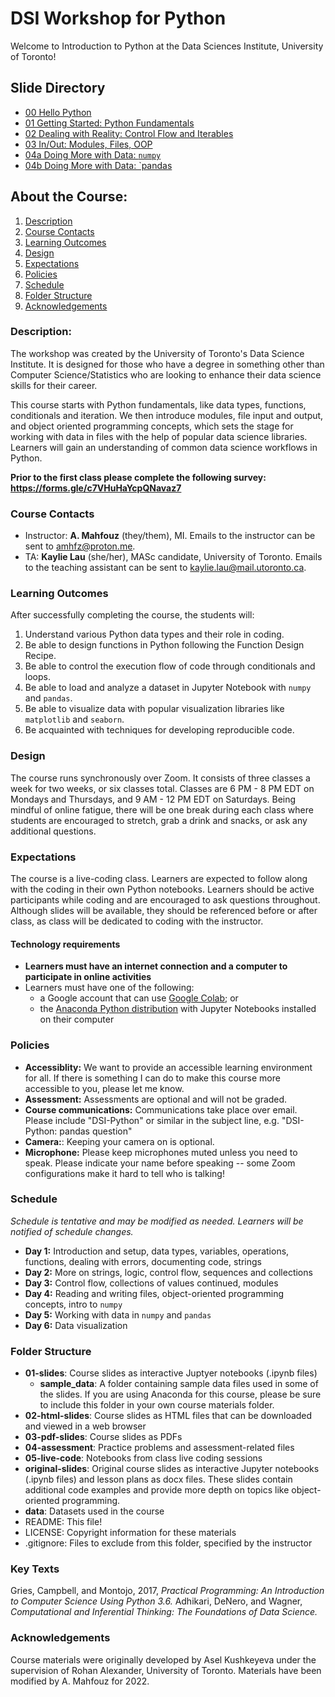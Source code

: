 # DSI Workshop for Python

Welcome to Introduction to Python at the Data Sciences Institute, University of Toronto!

## Slide Directory
* [00 Hello Python](slides/00_hello_python.slides#/)
* [01 Getting Started: Python Fundamentals](slides/01_getting_started_fundamentals.slides#/)
* [02 Dealing with Reality: Control Flow and Iterables](02_reality_control_flow_iterables.slides#/)
* [03 In/Out: Modules, Files, OOP](03_in_out_modules_files_oop.slides#/)
* [04a Doing More with Data: `numpy`](04a_data_numpy.slides#/)
* [04b Doing More with Data: `pandas](04b_data_pandas.slides#/)

## About the Course:
1. [Description](#description)
2. [Course Contacts](#course-contacts)
3. [Learning Outcomes](#learning-outcomes)
4. [Design](#design)
5. [Expectations](#expectations)
6. [Policies](#policies)
7. [Schedule](#schedule)
8. [Folder Structure](#folder-structure)
9. [Acknowledgements](#acknowledgements)

### Description:
The workshop was created by the University of Toronto's Data Science Institute. It is designed for those who have a degree in something other than Computer Science/Statistics who are looking to enhance their data science skills for their career.

This course starts with Python fundamentals, like data types, functions, conditionals and iteration. We then introduce modules, file input and output, and object oriented programming concepts, which sets the stage for working with data in files with the help of popular data science libraries. Learners will gain an understanding of common data science workflows in Python. 

**Prior to the first class please complete the following survey:
https://forms.gle/c7VHuHaYcpQNavaz7**

### Course Contacts
* Instructor: **A. Mahfouz** (they/them), MI. Emails to the instructor can be sent to amhfz@proton.me.
* TA: **Kaylie Lau** (she/her), MASc candidate, University of Toronto. Emails to the teaching assistant can be sent to kaylie.lau@mail.utoronto.ca.


### Learning Outcomes
After successfully completing the course, the students will:
1. Understand various Python data types and their role in coding.
2. Be able to design functions in Python following the Function Design Recipe.
3. Be able to control the execution flow of code through conditionals and loops.
4. Be able to load and analyze a dataset in Jupyter Notebook with `numpy` and `pandas`.
5. Be able to visualize data with popular visualization libraries like `matplotlib` and `seaborn`.
6. Be acquainted with techniques for developing reproducible code.

### Design
The course runs synchronously over Zoom. It consists of three classes a week for two weeks, or six classes total. Classes are 6 PM - 8 PM EDT on Mondays and Thursdays, and 9 AM - 12 PM EDT on Saturdays. Being mindful of online fatigue, there will be one break during each class where students are encouraged to stretch, grab a drink and snacks, or ask any additional questions.

### Expectations
The course is a live-coding class. Learners are expected to follow along with the coding in their own Python notebooks. Learners should be active participants while coding and are encouraged to ask questions throughout. Although slides will be available, they should be referenced before or after class, as class will be dedicated to coding with the instructor.

#### Technology requirements
* **Learners must have an internet connection and a computer to participate in online activities**
* Learners must have one of the following:
  * a Google account that can use [Google Colab](https://colab.research.google.com/); or
  * the [Anaconda Python distribution](https://www.anaconda.com/products/distribution) with Jupyter Notebooks installed on their computer

### Policies
* **Accessiblity:** We want to provide an accessible learning environment for all. If there is something I can do to make this course more accessible to you, please let me know.
* **Assessment:** Assessments are optional and will not be graded.
* **Course communications:** Communications take place over email. Please include "DSI-Python" or similar in the subject line, e.g. "DSI-Python: pandas question"
* **Camera:**: Keeping your camera on is optional.
* **Microphone:** Please keep microphones muted unless you need to speak. Please indicate your name before speaking -- some Zoom configurations make it hard to tell who is talking!

### Schedule
*Schedule is tentative and may be modified as needed. Learners will be notified of schedule changes.*

* **Day 1:** Introduction and setup, data types, variables, operations, functions, dealing with errors, documenting code, strings
* **Day 2:** More on strings, logic, control flow, sequences and collections
* **Day 3:** Control flow, collections of values continued, modules
* **Day 4:** Reading and writing files, object-oriented programming concepts, intro to `numpy`
* **Day 5:** Working with data in `numpy` and `pandas`
* **Day 6:** Data visualization

### Folder Structure
* **01-slides**: Course slides as interactive Juptyer notebooks (.ipynb files)
  * **sample_data**: A folder containing sample data files used in some of the slides. If you are using Anaconda for this course, please be sure to include this folder in your own course materials folder.
* **02-html-slides**: Course slides as HTML files that can be downloaded and viewed in a web browser
* **03-pdf-slides**: Course slides as PDFs
* **04-assessment**: Practice problems and assessment-related files
* **05-live-code**: Notebooks from class live coding sessions
* **original-slides**: Original course slides as interactive Jupyter notebooks (.ipynb files) and lesson plans as docx files. These slides contain additional code examples and provide more depth on topics like object-oriented programming.
* **data**: Datasets used in the course
* README: This file!
* LICENSE: Copyright information for these materials
* .gitignore: Files to exclude from this folder, specified by the instructor

### Key Texts
Gries, Campbell, and Montojo, 2017, _Practical Programming: An Introduction to Computer Science Using Python 3.6._
Adhikari, DeNero, and Wagner, _Computational and Inferential Thinking: The Foundations of Data Science._

### Acknowledgements
Course materials were originally developed by Asel Kushkeyeva under the supervision of Rohan Alexander, University of Toronto. Materials have been modified by A. Mahfouz for 2022.
